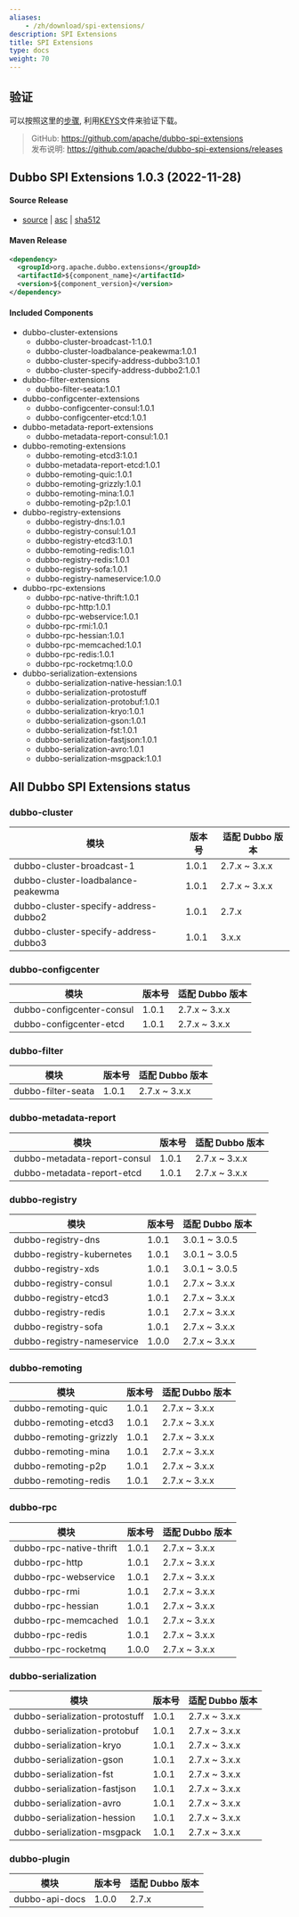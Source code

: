 ```yaml
---
aliases:
    - /zh/download/spi-extensions/
description: SPI Extensions
title: SPI Extensions
type: docs
weight: 70
---
```




## 验证

可以按照这里的[步骤](https://www.apache.org/info/verification), 利用[KEYS](https://downloads.apache.org/dubbo/KEYS)文件来验证下载。

> GitHub: https://github.com/apache/dubbo-spi-extensions \
> 发布说明: https://github.com/apache/dubbo-spi-extensions/releases
>
## Dubbo SPI Extensions 1.0.3 (2022-11-28)

#### Source Release

* [source](https://www.apache.org/dyn/closer.lua/dubbo/dubbo-spi-extensions/1.0.2/apache-dubbo-extensions-1.0.2-src.zip) |
  [asc](https://downloads.apache.org/dubbo/dubbo-spi-extensions/1.0.2/apache-dubbo-extensions-1.0.2-src.zip.asc) |
  [sha512](https://downloads.apache.org/dubbo/dubbo-spi-extensions/1.0.2/apache-dubbo-extensions-1.0.2-src.zip.sha512)

#### Maven Release

```xml
<dependency>
  <groupId>org.apache.dubbo.extensions</groupId>
  <artifactId>${component_name}</artifactId>
  <version>${component_version}</version>
</dependency>
```

#### Included Components

- dubbo-cluster-extensions
    - dubbo-cluster-broadcast-1:1.0.1
    - dubbo-cluster-loadbalance-peakewma:1.0.1
    - dubbo-cluster-specify-address-dubbo3:1.0.1
    - dubbo-cluster-specify-address-dubbo2:1.0.1
- dubbo-filter-extensions
    - dubbo-filter-seata:1.0.1
- dubbo-configcenter-extensions
    - dubbo-configcenter-consul:1.0.1
    - dubbo-configcenter-etcd:1.0.1
- dubbo-metadata-report-extensions
    - dubbo-metadata-report-consul:1.0.1
- dubbo-remoting-extensions
    - dubbo-remoting-etcd3:1.0.1
    - dubbo-metadata-report-etcd:1.0.1
    - dubbo-remoting-quic:1.0.1
    - dubbo-remoting-grizzly:1.0.1
    - dubbo-remoting-mina:1.0.1
    - dubbo-remoting-p2p:1.0.1
- dubbo-registry-extensions
    - dubbo-registry-dns:1.0.1
    - dubbo-registry-consul:1.0.1
    - dubbo-registry-etcd3:1.0.1
    - dubbo-remoting-redis:1.0.1
    - dubbo-registry-redis:1.0.1
    - dubbo-registry-sofa:1.0.1
    - dubbo-registry-nameservice:1.0.0
- dubbo-rpc-extensions
    - dubbo-rpc-native-thrift:1.0.1
    - dubbo-rpc-http:1.0.1
    - dubbo-rpc-webservice:1.0.1
    - dubbo-rpc-rmi:1.0.1
    - dubbo-rpc-hessian:1.0.1
    - dubbo-rpc-memcached:1.0.1
    - dubbo-rpc-redis:1.0.1
    - dubbo-rpc-rocketmq:1.0.0
- dubbo-serialization-extensions
    - dubbo-serialization-native-hessian:1.0.1
    - dubbo-serialization-protostuff
    - dubbo-serialization-protobuf:1.0.1
    - dubbo-serialization-kryo:1.0.1
    - dubbo-serialization-gson:1.0.1
    - dubbo-serialization-fst:1.0.1
    - dubbo-serialization-fastjson:1.0.1
    - dubbo-serialization-avro:1.0.1
    - dubbo-serialization-msgpack:1.0.1

## All Dubbo SPI Extensions status

### dubbo-cluster

| 模块 | 版本号   | 适配 Dubbo 版本   |
| --- |-------|---------------|
| dubbo-cluster-broadcast-1 | 1.0.1 | 2.7.x ~ 3.x.x |
| dubbo-cluster-loadbalance-peakewma | 1.0.1 | 2.7.x ~ 3.x.x |
| dubbo-cluster-specify-address-dubbo2 | 1.0.1 | 2.7.x |
| dubbo-cluster-specify-address-dubbo3 | 1.0.1 | 3.x.x |

### dubbo-configcenter

| 模块 | 版本号   | 适配 Dubbo 版本   |
| --- |-------|---------------|
| dubbo-configcenter-consul | 1.0.1 | 2.7.x ~ 3.x.x |
| dubbo-configcenter-etcd | 1.0.1 | 2.7.x ~ 3.x.x |

### dubbo-filter

| 模块 | 版本号   | 适配 Dubbo 版本   |
| --- |-------|---------------|
| dubbo-filter-seata | 1.0.1 | 2.7.x ~ 3.x.x |

### dubbo-metadata-report

| 模块 | 版本号   | 适配 Dubbo 版本   |
| --- |-------|---------------|
| dubbo-metadata-report-consul | 1.0.1 | 2.7.x ~ 3.x.x |
| dubbo-metadata-report-etcd | 1.0.1 | 2.7.x ~ 3.x.x |

### dubbo-registry

| 模块 | 版本号   | 适配 Dubbo 版本   |
| --- |-------|---------------|
| dubbo-registry-dns | 1.0.1 | 3.0.1 ~ 3.0.5 |
| dubbo-registry-kubernetes | 1.0.1 | 3.0.1 ~ 3.0.5 |
| dubbo-registry-xds | 1.0.1 | 3.0.1 ~ 3.0.5 |
| dubbo-registry-consul | 1.0.1 | 2.7.x ~ 3.x.x |
| dubbo-registry-etcd3 | 1.0.1 | 2.7.x ~ 3.x.x |
| dubbo-registry-redis | 1.0.1 | 2.7.x ~ 3.x.x |
| dubbo-registry-sofa | 1.0.1 | 2.7.x ~ 3.x.x |
| dubbo-registry-nameservice | 1.0.0 | 2.7.x ~ 3.x.x |

### dubbo-remoting

| 模块 | 版本号   | 适配 Dubbo 版本   |
| --- |-------|---------------|
| dubbo-remoting-quic | 1.0.1 | 2.7.x ~ 3.x.x |
| dubbo-remoting-etcd3 | 1.0.1 | 2.7.x ~ 3.x.x |
| dubbo-remoting-grizzly | 1.0.1 | 2.7.x ~ 3.x.x |
| dubbo-remoting-mina | 1.0.1 | 2.7.x ~ 3.x.x |
| dubbo-remoting-p2p | 1.0.1 | 2.7.x ~ 3.x.x |
| dubbo-remoting-redis | 1.0.1 | 2.7.x ~ 3.x.x |

### dubbo-rpc

| 模块 | 版本号   | 适配 Dubbo 版本   |
| --- |-------|---------------|
| dubbo-rpc-native-thrift | 1.0.1 | 2.7.x ~ 3.x.x |
| dubbo-rpc-http | 1.0.1 | 2.7.x ~ 3.x.x |
| dubbo-rpc-webservice | 1.0.1 | 2.7.x ~ 3.x.x |
| dubbo-rpc-rmi | 1.0.1 | 2.7.x ~ 3.x.x |
| dubbo-rpc-hessian | 1.0.1 | 2.7.x ~ 3.x.x |
| dubbo-rpc-memcached | 1.0.1 | 2.7.x ~ 3.x.x |
| dubbo-rpc-redis | 1.0.1 | 2.7.x ~ 3.x.x |
| dubbo-rpc-rocketmq | 1.0.0 | 2.7.x ~ 3.x.x |

### dubbo-serialization

| 模块 | 版本号   | 适配 Dubbo 版本   |
| --- |-------|---------------|
| dubbo-serialization-protostuff | 1.0.1 | 2.7.x ~ 3.x.x |
| dubbo-serialization-protobuf | 1.0.1 | 2.7.x ~ 3.x.x |
| dubbo-serialization-kryo | 1.0.1 | 2.7.x ~ 3.x.x |
| dubbo-serialization-gson | 1.0.1 | 2.7.x ~ 3.x.x |
| dubbo-serialization-fst | 1.0.1 | 2.7.x ~ 3.x.x |
| dubbo-serialization-fastjson | 1.0.1 | 2.7.x ~ 3.x.x |
| dubbo-serialization-avro | 1.0.1 | 2.7.x ~ 3.x.x |
| dubbo-serialization-hession | 1.0.1 | 2.7.x ~ 3.x.x |
| dubbo-serialization-msgpack | 1.0.1 | 2.7.x ~ 3.x.x |

### dubbo-plugin

| 模块             | 版本号   | 适配 Dubbo 版本  |
|----------------|-------|--------------|
| dubbo-api-docs | 1.0.0 | 2.7.x |
